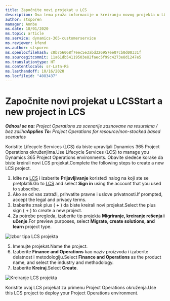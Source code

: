 ```yaml
---
title: Započnite novi projekat u LCS
description: Ova tema pruža informacije o kreiranju novog projekta u LCS-u za vaše Project Operations okruženje.
author: stsporen
manager: Annbe
ms.date: 10/01/2020
ms.topic: article
ms.service: dynamics-365-customerservice
ms.reviewer: kfend
ms.author: stsporen
ms.openlocfilehash: c0b756068f7eec5e3abd326957ee07cb0d00331f
ms.sourcegitcommit: 11a61db54119503e82faec5f99c4273e8d1247e5
ms.translationtype: HT
ms.contentlocale: sr-Latn-RS
ms.lasthandoff: 10/16/2020
ms.locfileid: "4083437"
---
```

# <a name="start-a-new-project-in-lcs"></a><span data-ttu-id="d92d2-103">Započnite novi projekat u LCS</span><span class="sxs-lookup"><span data-stu-id="d92d2-103">Start a new project in LCS</span></span>

<span data-ttu-id="d92d2-104">_**Odnosi se na:** Project Operations za scenarije zasnovane na resursima / bez zaliha_</span><span class="sxs-lookup"><span data-stu-id="d92d2-104">_**Applies To:** Project Operations for resource/non-stocked based scenarios_</span></span>

<span data-ttu-id="d92d2-105">Koristite Lifecycle Services (LCS) da biste upravljali Dynamics 365 Project Operations okruženjima.</span><span class="sxs-lookup"><span data-stu-id="d92d2-105">Use Lifecycle Services (LCS) to manage you Dynamics 365 Project Operations environments.</span></span> <span data-ttu-id="d92d2-106">Obavite sledeće korake da biste kreirali novi LCS projekat.</span><span class="sxs-lookup"><span data-stu-id="d92d2-106">Complete the following steps to create a new LCS project.</span></span>

1. <span data-ttu-id="d92d2-107">Idite na [LCS](https://lcs.dynamics.com/Logon/Index) i izaberite **Prijavljivanje** koristeći nalog na koji ste se pretplatili.</span><span class="sxs-lookup"><span data-stu-id="d92d2-107">Go to [LCS](https://lcs.dynamics.com/Logon/Index) and select **Sign in** using the account that you used to subscribe.</span></span>
2. <span data-ttu-id="d92d2-108">Ako se od vas zatraži, prihvatite pravne i uslove privatnosti.</span><span class="sxs-lookup"><span data-stu-id="d92d2-108">If prompted, accept the legal and privacy terms.</span></span>
3. <span data-ttu-id="d92d2-109">Izaberite znak plus ( **+** ) da biste kreirali novi projekat.</span><span class="sxs-lookup"><span data-stu-id="d92d2-109">Select the plus sign ( **+** ) to create a new project.</span></span>
4. <span data-ttu-id="d92d2-110">Za potrebe pregleda, izaberite tip projekta **Migriranje, kreiranje rešenja i učenje**.</span><span class="sxs-lookup"><span data-stu-id="d92d2-110">For preview purposes, select **Migrate, create solutions, and learn** project type.</span></span>

  ![Izbor tipa LCS projekta](./media/create-lcs-1.png)

5. <span data-ttu-id="d92d2-112">Imenujte projekat.</span><span class="sxs-lookup"><span data-stu-id="d92d2-112">Name the project.</span></span> 
6. <span data-ttu-id="d92d2-113">Izaberite **Finance and Operations** kao naziv proizvoda i izaberite delatnost i metodologiju.</span><span class="sxs-lookup"><span data-stu-id="d92d2-113">Select **Finance and Operations** as the product name, and select the industry and methodology.</span></span> 
7. <span data-ttu-id="d92d2-114">Izaberite **Kreiraj**.</span><span class="sxs-lookup"><span data-stu-id="d92d2-114">Select **Create**.</span></span>

![Kreiranje LCS projekta](./media/create-lcs-2.png)

<span data-ttu-id="d92d2-116">Koristite ovaj LCS projekat za primenu Project Operations okruženja.</span><span class="sxs-lookup"><span data-stu-id="d92d2-116">Use this LCS project to deploy your Project Operations environment.</span></span>


